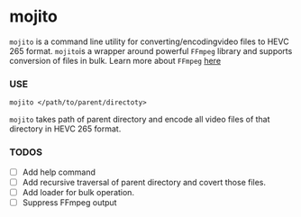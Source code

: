 # mojito

`mojito` is a command line utility for converting/encodingvideo files to HEVC 265 format. `mojito`is a wrapper around powerful `FFmpeg` library and supports conversion of files in bulk. Learn more about `FFmpeg` [here](https://www.ffmpeg.org/)

### USE
`mojito </path/to/parent/directoty>`

`mojito` takes path of parent directory and encode all video files of that directory in HEVC 265 format.



### TODOS
 - [ ] Add help command
 - [ ] Add recursive traversal of parent directory and covert those files.
 - [ ] Add loader for bulk operation.
 - [ ] Suppress FFmpeg output
